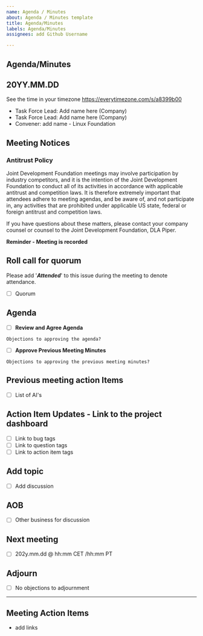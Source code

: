 ```yaml
---
name: Agenda / Minutes
about: Agenda / Minutes template
title: Agenda/Minutes
labels: Agenda/Minutes
assignees: add Github Username

---
```


## Agenda/Minutes

## 20YY.MM.DD

See the time in your timezone https://everytimezone.com/s/a8399b00

- Task Force Lead: Add name here (Company)
- Task Force Lead: Add name here (Company)
- Convener: add name - Linux Foundation

## Meeting Notices

### Antitrust Policy
Joint Development Foundation meetings may involve participation by industry competitors, and it is the intention of the Joint Development Foundation to conduct all of its activities in accordance with applicable antitrust and competition laws. It is therefore extremely important that attendees adhere to meeting agendas, and be aware of, and not participate in, any activities that are prohibited under applicable US state, federal or foreign antitrust and competition laws.

If you have questions about these matters, please contact your company counsel or counsel to the Joint Development Foundation, DLA Piper.

**Reminder - Meeting is recorded**

## Roll call for quorum

Please add '**_Attended_**' to this issue during the meeting to denote attendance.

- [ ] Quorum

## Agenda
 - [ ] **Review and Agree Agenda**
```
Objections to approving the agenda?
```
 - [ ] **Approve Previous Meeting Minutes**
```
Objections to approving the previous meeting minutes?
```
## Previous meeting action Items
- [ ] List of AI's

## Action Item Updates - Link to the project dashboard
- [ ] Link to bug tags
- [ ] Link to question tags
- [ ] Link to action item tags

## Add topic
- [ ] Add discussion 

## AOB
- [ ] Other business for discussion

## Next meeting
- [ ] 202y.mm.dd @ hh:mm CET /hh:mm PT

## Adjourn
- [ ] No objections to adjournment
----------
## Meeting Action Items
- add links

